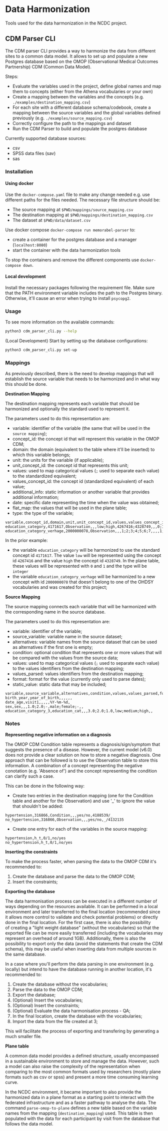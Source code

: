 # Data Harmonization

Tools used for the data harmonization in the NCDC project.

## CDM Parser CLI

The CDM parser CLI provides a way to harmonize the data from different sites to a common data model. It allows to set up and populate a new Postgres database based on the OMOP (Observational Medical Outcomes Partnership) CDM (Common Data Model).

Steps:
- Evaluate the variables used in the project, define global names and map them to concepts (either from the Athena vocabularies or your own)
- Create a mapping between the variables and the concepts (e.g. `./examples/destination_mapping.csv`)
- For each site with a different database schema/codebook, create a mapping between the source variables and the global variables defined previously (e.g. `./examples/source_mapping.csv`)
- Correctly configure the path to the mappings and dataset
- Run the CDM Parser to build and populate the postgres database 

Currently supported database sources:
- csv
- SPSS data files (sav)
- sas

### Installation

#### Using docker

Use the `docker-compose.yaml` file to make any change needed e.g. use different paths for the files needed.
The necessary file structure should be:
- The source mapping at `$PWD/mappings/source_mapping.csv`
- The destination mapping at `$PWD/mappings/destination_mapping.csv`
- The dataset at `$PWD/data/dataset.csv`

Use docker compose `docker-compose run memorabel-parser` to:
- create a container for the postgres database and a manager (`localhost:8080`)
- start the container with the data harmonization tools

To stop the containers and remove the different components use `docker-compose down`.

#### Local development

Install the necessary packages following the requirement file.
Make sure that the PATH environment variable includes the path to the Postgres binary.
Otherwise, it'll cause an error when trying to install `psycopg2`.

### Usage

To see more information on the available commands:

```bash
python3 cdm_parser_cli.py --help
```

(Local Development) Start by setting up the database configurations:

```bash
python3 cdm_parser_cli.py set-up
```

### Mappings

As previously described, there is the need to develop mappings that will establish the source variable that needs to be harmonized and in what way this should be done.

**Destination Mapping**

The destination mapping represents each variable that should be harmonized and optionally the standard used to represent it.

The parameters used to do this representation are:
- variable: identifier of the variable (the same that will be used in the `source mapping`);
- concept_id: the concept id that will represent this variable in the OMOP CDM;
- domain: the domain (equivalent to the table where it'll be inserted) to which this variable belongs;
- unit: the units for the variable (if applicable);
- unit_concept_id: the concept id that represents this unit;
- values: used to map categorical values (`;` used to separate each value) to the standardized equivalent;
- values_concept_id: the concept id (standardized equivalent) of each value;
- additional_info: static information or another variable that provides additional information;
- date: specific date representing the time when the value was obtained;
- flat_map: the values that will be used in the plane table;
- type: the type of the variable;
  
```
variable,concept_id,domain,unit,unit_concept_id,values,values_concept_id,additional_info,date,flat_map,type
education_category,4171617,Observation,,,low;high,4267416;4328749,,,0;1,int
education_category_verhage,2000000078,Observation,,,1;2;3;4;5;6;7,,,,1;2;3;4;5;6;7,int
```

In the prior example:
- the variable `education_category` will be harmonized to use the standard concept id `4171617`. The value `low` will be represented using the concept id `4267416` and the value `high` the concept id `4328749`. In the plane table, these values will be represented with `0` and `1` and the type will be `integer`
- the variable `education_category_verhage` will be harmonized to a new concept with id `2000000078` that doesn't belong to one of the OHDSY vocabularies and was created for this project;

**Source Mapping**

The source mapping connects each variable that will be harmonized with the corresponding name in the source database.

The parameters used to do this representation are:
- variable: identifier of the variable;
- source_variable: variable name in the source dataset;
- alternatives: variable names from the source dataset that can be used as alternatives if the first one is empty;
- condition: optional condition that represents one or more values that will be compared with the values from the source data;
- values: used to map categorical values (`;` used to separate each value) to the values identifiers from the destination mapping;
- values_parsed: values identifiers from the destination mapping;
- format: format for the value (currently only used to parse dates);
- static_value: static data that may be included;

```
variable,source_variable,alternatives,condition,values,values_parsed,format,static_value
birth_year,year_of_birth,,,,,,
date_age,visit1,,,,,%Y-%m-%d,
sex,sex,,,1.0;2.0;-,male;female;-,,
education_category_3,education_cat,,,3.0;2.0;1.0,low;medium;high,,
```

### Notes

**Representing negative information on a diagnosis**

The OMOP CDM Condition table represents a diagnosis/sign/symptom that suggests the presence of a disease. However, the current model (v6.0) does not provide a clear solution on how to store a negative diagnosis.
One approach that can be followed is to use the Observation table to store this information. A combination of a concept representing the negative conotation (e.g. 'Absence of') and the concept representing the condition can clarify such a case.

This can be done in the following way:
- Create two entries in the destination mapping (one for the Condition table and another for the Observation) and use '_' to ignore the value that shouldn't be added:
```
hypertension,316866,Condition,,,yes/no,4188539/_
no_hypertension,316866,Observation,,,yes/no,_/4132135
```

- Create one entry for each of the variables in the source mapping:
```
hypertension,h_t,0/1,no/yes
no_hypertension,h_t,0/1,no/yes
```

**Inserting the constraints**

To make the process faster, when parsing the data to the OMOP CDM it's recommended to:
1. Create the database and parse the data to the OMOP CDM;
2. Insert the constraints;

**Exporting the database**

The data harmonisation process can be executed in a different number of ways depending on the resources available. It can be performed in a local environment and later transferred to the final location (recommended since it allows more control to validate and check potential problems) or directly done in the final location. For the first case, there is also the possibility of creating a "light weight database" (without the vocabularies) so that the exported file can be more easily transferred (including the vocabularies may represent an overhead of around 1GB). Additionally, there is also the possibility to export only the data (avoid the statements that create the CDM schema), this may be useful when inserting data from multiple sources in the same database.

In a case where you'll perform the data parsing in one environment (e.g. locally) but intend to have the database running in another location, it's recommended to:
1. Create the database without the vocabularies;
2. Parse the data to the OMOP CDM;
3. Export the database;
4. (Optional) Insert the vocabularies;
5. (Optional) Insert the constraints;
6. (Optional) Evaluate the data harmonisation process - QA;
7. In the final location, create the database with the vocabularies;
8. Import the data from the file created at 3;

This will facilitate the process of exporting and transfering by generating a much smaller file.

**Plane table**

A common data model provides a defined structure, usually encompassed in a sustainable environment to store and manage the data.
However, such a model can also raise the complexity of the representation when comparing to the most common formats used by researchers (mostly plane formats such as csv or spss) and present a more time consuming learning curve.

In the NCDC environment, it became important to also provide the harmonized data in a plane format as a starting point to interact with the federated infrastructure and as a faster pathway to analyse the data.
The command `parse-omop-to-plane` defines a new table based on the variable names from the mapping (`destination_mapping`) used.
This table is then populated with the data for each participant by visit from the database that follows the data model.

